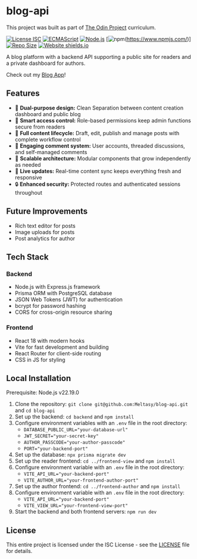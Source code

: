# blog-api

This project was built as part of [The Odin Project](https://www.theodinproject.com/lessons/node-path-nodejs-blog-api) curriculum.

[![License ISC](https://img.shields.io/github/license/Meltasy/blog-api)](https://opensource.org/licenses/ISC)
[![ECMAScript](https://img.shields.io/badge/ECMAScript-2025-blue.svg)](https://ecma-international.org/publications-and-standards/standards/ecma-262/)
[![Node.js](https://img.shields.io/badge/Node.js-v22.12.0-brightgreen.svg)](https://nodejs.org/)
[![npm](https://img.shields.io/badge/npm-v11.3.0-red.svg)(https://www.npmjs.com/)]
[![Repo Size](https://img.shields.io/github/repo-size/Meltasy/blog-api)](https://github.com/Meltasy/blog-api)
[![Website shields.io](https://img.shields.io/website-up-down-green-red/http/shields.io.svg)](https://blog-api-view.netlify.app/)

A blog platform with a backend API supporting a public site for readers and a private dashboard for authors.

Check out my [Blog App](https://blog-api-view.netlify.app/)!

## Features

* 🎎 **Dual-purpose design:** Clean Separation between content creation dashboard and public blog
* 🔐 **Smart access control:** Role-based permissions keep admin functions secure from readers
* 📝 **Full content lifecycle:** Draft, edit, publish and manage posts with complete workflow control
* 💬 **Engaging comment system:** User accounts, threaded discussions, and self-managed comments
* 🧩 **Scalable architecture:** Modular components that grow independently as needed
* 📢 **Live updates:** Real-time content sync keeps everything fresh and responsive
* 🔒 **Enhanced security:** Protected routes and authenticated sessions throughout

## Future Improvements

* Rich text editor for posts
* Image uploads for posts
* Post analytics for author

## Tech Stack

### Backend

* Node.js with Express.js framework
* Prisma ORM with PostgreSQL database
* JSON Web Tokens (JWT) for authentication
* bcrypt for password hashing
* CORS for cross-origin resource sharing

### Frontend

* React 18 with modern hooks
* Vite for fast development and building
* React Router for client-side routing
* CSS in JS for styling

## Local Installation

Prerequisite: Node.js v22.19.0

1. Clone the repository: `git clone git@github.com:Meltasy/blog-api.git` and `cd blog-api`
2. Set up the backend: `cd backend` and `npm install`
3. Configure environment variables with an `.env` file in the root directory:
    * `DATABASE_PUBLIC_URL="your-database-url"`
    * `JWT_SECRET="your-secret-key"`
    * `AUTHOR_PASSCODE="your-author-passcode"`
    * `PORT="your-backend-port"`
4. Set up the database: `npx prisma migrate dev`
5. Set up the reader frontend: `cd ../frontend-view` and `npm install`
6. Configure environment variable with an `.env` file in the root directory:
    * `VITE_API_URL="your-backend-port"`
    * `VITE_AUTHOR_URL="your-frontend-author-port"`
7. Set up the author frontend: `cd ../frontend-author` and `npm install`
8. Configure environment variable with an `.env` file in the root directory:
    * `VITE_API_URL="your-backend-port"`
    * `VITE_VIEW_URL="your-frontend-view-port"`
9. Start the backend and both frontend servers: `npm run dev`

## License

This entire project is licensed under the ISC License - see the [LICENSE](LICENSE) file for details.